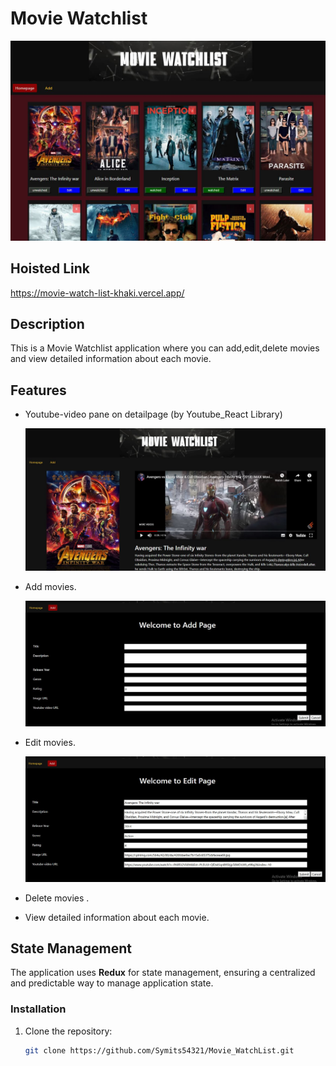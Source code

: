 # Movie Watchlist

![Homepage Screenshot](public/images/homepage.JPG)



## Hoisted Link

https://movie-watch-list-khaki.vercel.app/



## Description

This is a Movie Watchlist application where you can add,edit,delete movies and view detailed information about each movie.



## Features

- Youtube-video pane on detailpage (by Youtube_React Library)

   ![Addpage Screenshot](public/images/detailpage.JPG)


- Add movies.

  ![Addpage Screenshot](public/images/addpage.JPG)


- Edit movies.

   ![Addpage Screenshot](public/images/editpage.JPG)


- Delete movies .

- View detailed information about each movie.



## State Management

The application uses **Redux** for state management, ensuring a centralized and predictable way to manage application state.



### Installation

1. Clone the repository:

   ```sh
   git clone https://github.com/Symits54321/Movie_WatchList.git
